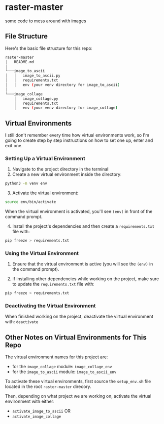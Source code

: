 # raster-master
some code to mess around with images

## File Structure

Here's the basic file structure for this repo:

```bash
raster-master
│   README.md   
│
└───image_to_ascii
│   │   image_to_ascii.py
│   │   requirements.txt
│   │   env (your venv directory for image_to_ascii)
│   
└───image_collage
    │   image_collage.py
    │   requirements.txt
    │   env (your venv directory for image_collage)
```

## Virtual Environments

I still don't remember every time how virtual environments work, so I'm going to create step by step instructions on how to set one up, enter and exit one.

### Setting Up a Virtual Environment

1. Navigate to the project directory in the terminal
2. Create a new virtual environment inside the directory:

```bash
python3 -m venv env
```

3. Activate the virtual environment:

```bash
source env/bin/activate
```

When the virtual environment is activated, you'll see `(env)` in front of the command prompt.

4. Install the project's dependencies and then create a `requirements.txt` file with:

```bash
pip freeze > requirements.txt
```


### Using the Virtual Environment

1. Ensure that the virtual environment is active (you will see the `(env)` in the command prompt).

2. If installing other dependencies while working on the project, make sure to update the `requirements.txt` file with:

```bash
pip freeze > requirements.txt
```


### Deactivating the Virtual Environment

When finished working on the project, deactivate the virtual environment with: `deactivate`


## Other Notes on Virtual Environments for This Repo

The virtual environment names for this project are:
- for the `image_collage` module: `image_collage_env`
- for the `image_to_ascii` module: `image_to_ascii_env`

To activate these virtual environments, first source the `setup_env.sh` file located in the root `raster-master` direcory.

Then, depending on what project we are working on, activate the virtual environment with either:
- `activate_image_to_ascii` OR
- `activate_image_collage`